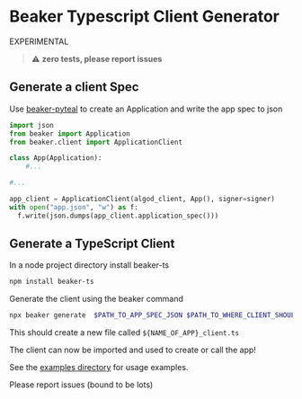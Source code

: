 # Beaker Typescript Client Generator

EXPERIMENTAL

> :warning: **zero tests, please report issues**

## Generate a client Spec

Use [beaker-pyteal](https://github.com/algorand-devrel/beaker) to create an Application and write the app spec to json

```py
import json
from beaker import Application
from beaker.client import ApplicationClient

class App(Application):
    #...

#...

app_client = ApplicationClient(algod_client, App(), signer=signer)
with open("app.json", "w") as f:
  f.write(json.dumps(app_client.application_spec()))

```

## Generate a TypeScript Client

In a node project directory install beaker-ts
```sh
npm install beaker-ts
```

Generate the client using the beaker command

```sh
npx beaker generate  $PATH_TO_APP_SPEC_JSON $PATH_TO_WHERE_CLIENT_SHOULD_BE_WRITTEN 
```

This should create a new file called `${NAME_OF_APP}_client.ts`

The client can now be imported and used to create or call the app!

See the [examples directory](https://github.com/algorand-devrel/beaker-ts/tree/master/src/examples) for usage examples.

Please report issues (bound to be lots)